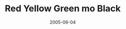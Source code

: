 ---
layout: cassette
title: "Red Yellow Green mo Black"
date: 2005-06-04
publish: 2015-06-04
category: Single
tags: [jj_fresh]
artist: "JJ Fresh"
description: "Red Yellow Green mo Black"
artwork: "jj-fresh-red-yellow-green-mo-black"
side-a: "'jj_fresh_-_red_yellow_green_mo_black'"
side-b: "'jj_fresh_-_red_yellow_green_mo_black'"
icon: '<i class="demo-icon icon-cassette"></i>'
---